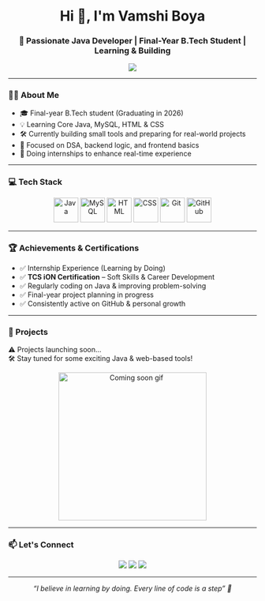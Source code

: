 <h1 align="center">Hi 👋, I'm Vamshi Boya</h1>
<h3 align="center">🚀 Passionate Java Developer | Final-Year B.Tech Student | Learning & Building</h3>

<p align="center">
  <img src="https://readme-typing-svg.herokuapp.com?font=Fira+Code&weight=500&duration=4000&pause=1000&color=00F7FF&center=true&vCenter=true&multiline=true&width=600&height=80&lines=💻+Java+%7C+MySQL+%7C+HTML+%7C+CSS;🚀+Internships+%7C+TCS+iON+Certified;📚+Always+Learning+%7C+Projects+Coming+Soon!" />
</p>

---

### 🧑‍🎓 About Me

- 🎓 Final-year B.Tech student (Graduating in 2026)
- 💡 Learning Core Java, MySQL, HTML & CSS
- 🛠️ Currently building small tools and preparing for real-world projects
- 🧠 Focused on DSA, backend logic, and frontend basics
- 🌱 Doing internships to enhance real-time experience

---

### 💻 Tech Stack

<p align="center">
  <img src="https://cdn.jsdelivr.net/gh/devicons/devicon/icons/java/java-original.svg" width="50" title="Java"/>
  <img src="https://cdn.jsdelivr.net/gh/devicons/devicon/icons/mysql/mysql-original.svg" width="50" title="MySQL"/>
  <img src="https://cdn.jsdelivr.net/gh/devicons/devicon/icons/html5/html5-original.svg" width="50" title="HTML"/>
  <img src="https://cdn.jsdelivr.net/gh/devicons/devicon/icons/css3/css3-original.svg" width="50" title="CSS"/>
  <img src="https://cdn.jsdelivr.net/gh/devicons/devicon/icons/git/git-original.svg" width="50" title="Git"/>
  <img src="https://cdn.jsdelivr.net/gh/devicons/devicon/icons/github/github-original.svg" width="50" title="GitHub"/>
</p>

---

### 🏆 Achievements & Certifications

- ✅ Internship Experience (Learning by Doing)
- ✅ **TCS iON Certification** – Soft Skills & Career Development
- ✅ Regularly coding on Java & improving problem-solving
- ✅ Final-year project planning in progress
- ✅ Consistently active on GitHub & personal growth

---

### 🚀 Projects

⚠️ Projects launching soon...  
🛠️ Stay tuned for some exciting Java & web-based tools!  

<p align="center">
  <img src="https://media.giphy.com/media/L1R1tvI9svkIWwpVYr/giphy.gif" width="300" alt="Coming soon gif"/>
</p>

---

### 📫 Let's Connect

<p align="center">
  <a href="mailto:your.email@example.com"><img src="https://img.shields.io/badge/Gmail-D14836?style=for-the-badge&logo=gmail&logoColor=white"></a>
  <a href="https://www.linkedin.com/in/your-linkedin-profile"><img src="https://img.shields.io/badge/LinkedIn-blue?style=for-the-badge&logo=linkedin&logoColor=white"></a>
  <a href="https://github.com/VamshiBoya"><img src="https://img.shields.io/badge/GitHub-100000?style=for-the-badge&logo=github&logoColor=white"></a>
</p>

---

<p align="center"><i>“I believe in learning by doing. Every line of code is a step” 🚀</i></p>

